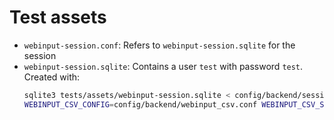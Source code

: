# Test assets

- `webinput-session.conf`: Refers to `webinput-session.sqlite` for the session
- `webinput-session.sqlite`: Contains a user `test` with password `test`.
  Created with:
  ```bash
  sqlite3 tests/assets/webinput-session.sqlite < config/backend/session.sql
  WEBINPUT_CSV_CONFIG=config/backend/webinput_csv.conf WEBINPUT_CSV_SESSION_CONFIG=tests/assets/webinput-session.conf ./webinput-adduser --user test --password test
  ```
